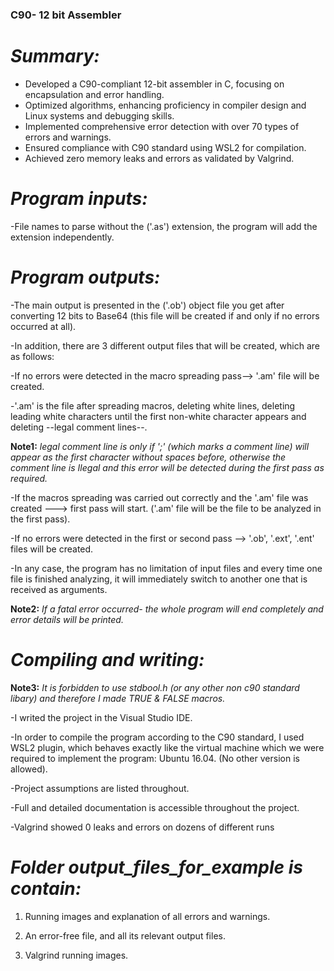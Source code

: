 ### C90- 12 bit Assembler
# *Summary:*

- Developed a C90-compliant 12-bit assembler in C, focusing on encapsulation and error handling.
- Optimized algorithms, enhancing proficiency in compiler design and Linux systems and debugging skills.
- Implemented comprehensive error detection with over 70 types of errors and warnings.
- Ensured compliance with C90 standard using WSL2 for compilation.
- Achieved zero memory leaks and errors as validated by Valgrind.

# *Program inputs:*

-File names to parse without the ('.as') extension, the program will add the extension independently.


# *Program outputs:*

-The main output is presented in the ('.ob') object file you get after converting 12 bits to Base64 (this file will be created if and only if no errors occurred at all).

-In addition, there are 3 different output files that will be created, which are as follows:

-If no errors were detected in the macro spreading pass--> '.am' file will be created.

-'.am' is the file after spreading macros, deleting white lines, deleting leading white characters until the first non-white character appears and deleting --legal comment lines--.

 **Note1:** *legal comment line is only if ';' (which marks a comment line) will appear as the first character without spaces before, otherwise the comment line is Ilegal and this error will be detected during the first pass as required.*

-If the macros spreading was carried out correctly and the '.am' file was created ---> first pass will start. ('.am' file will be the file to be analyzed in the first pass).

-If no errors were detected in the first or second pass --> '.ob', '.ext', '.ent' files will be created.

-In any case, the program has no limitation of input files and every time one file is finished analyzing, it will immediately switch to another one that is received as arguments.

 **Note2:** *If a fatal error occurred- the whole program will end completely and error details will be printed.*
 

# *Compiling and writing:*

 **Note3:** *It is forbidden to use stdbool.h (or any other non c90 standard libary) and therefore I made TRUE & FALSE macros.*

-I writed the project in the Visual Studio IDE.

-In order to compile the program according to the C90 standard, I used WSL2 plugin, which behaves exactly like the virtual machine which we were required to implement the program: Ubuntu 16.04. (No other version is allowed).

-Project assumptions are listed throughout.

-Full and detailed documentation is accessible throughout the project.

-Valgrind showed 0 leaks and errors on dozens of different runs


# *Folder output_files_for_example is contain:* 

1) Running images and explanation of all errors and warnings.

2) An error-free file, and all its relevant output files.

3) Valgrind running images.
